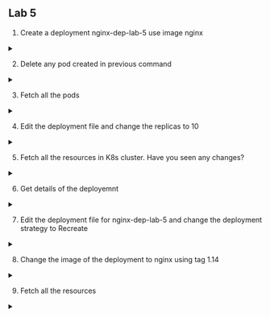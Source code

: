 ## Lab 5


1. Create a deployment nginx-dep-lab-5 use image nginx

<details>

<summary></summary>

`kubectl create deployment nginx-dep-lab-5 --image=nginx`

</details>


2. Delete any pod created in previous command 


<details>

<summary></summary>

`kubectl delete pod nginx-dep-lab-5-<some hash code>`

</details>


3. Fetch all the pods 

<details>

<summary></summary>

`kubectl get pods`
have you seen the new pod created again? can you think why this happened?
</details>



4. Edit the deployment file and change the replicas to 10 

<details>

<summary></summary>

`kubectl edit deployment nginx-dep-lab-5`
it will open the editor and now change the replicas under spec to 5
save the file

</details>


5. Fetch all the resources in K8s cluster. Have you seen any changes?

<details>

<summary></summary>

`kubectl get all` (to fetch all resources on the cluster)

You will see 5 replicas of the POD is running
    
</details>


6. Get details of the deployemnt

<details>

<summary></summary>

`kubectl describe deployment nginx-dep-lab-5`
Execute command and see the events section and replicas section

</details>


7. Edit the deployment file for nginx-dep-lab-5 and change the deployment strategy to Recreate

<details>

<summary></summary>

`kubectl edit deployment nginx-dep-lab-5`
It will open the file in editor (on terminal)
under spec edit the strategy to below 
`strategy:`
`   type: Recreate`
`  `
</details>

8. Change the image of the deployment to nginx using tag 1.14
<details>

<summary></summary>

`kubectl edit deployment nginx-dep-lab-5`
It will open the file in editor (on terminal)
change the container image to nginx:1.14
save the file
</details>

9. Fetch all the resources 
<details>

<summary></summary>

`kubectl get all` (to fetch all resources on the cluster)

a new replica set is created with desired state (see the age of the replicaset to ensure whats the latest replicaset) 
As all the previous running pods in older replicaset are scaled to 0
and then a new replicaset is created with the required number of pods
</details>

